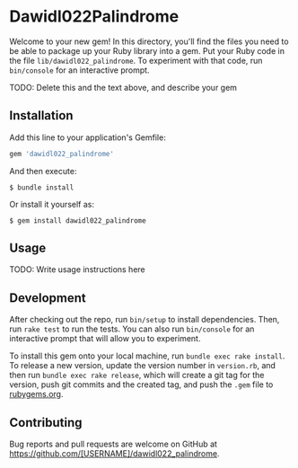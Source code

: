 # Dawidl022Palindrome

Welcome to your new gem! In this directory, you'll find the files you need to be able to package up your Ruby library into a gem. Put your Ruby code in the file `lib/dawidl022_palindrome`. To experiment with that code, run `bin/console` for an interactive prompt.

TODO: Delete this and the text above, and describe your gem

## Installation

Add this line to your application's Gemfile:

```ruby
gem 'dawidl022_palindrome'
```

And then execute:

    $ bundle install

Or install it yourself as:

    $ gem install dawidl022_palindrome

## Usage

TODO: Write usage instructions here

## Development

After checking out the repo, run `bin/setup` to install dependencies. Then, run `rake test` to run the tests. You can also run `bin/console` for an interactive prompt that will allow you to experiment.

To install this gem onto your local machine, run `bundle exec rake install`. To release a new version, update the version number in `version.rb`, and then run `bundle exec rake release`, which will create a git tag for the version, push git commits and the created tag, and push the `.gem` file to [rubygems.org](https://rubygems.org).

## Contributing

Bug reports and pull requests are welcome on GitHub at https://github.com/[USERNAME]/dawidl022_palindrome.
